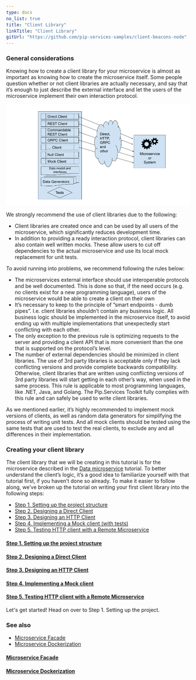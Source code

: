 ```yaml
---
type: docs
no_list: true
title: "Client Library"
linkTitle: "Client Library" 
gitUrl: "https://github.com/pip-services-samples/client-beacons-node"
---
```


### General considerations

Knowing how to create a client library for your microservice is almost as important as knowing how to create the microservice itself. Some people question whether or not client libraries are actually necessary, and say that it’s enough to just describe the external interface and let the users of the microservice implement their own interaction protocol.

![Client Library Diagram](/images/tutorials/client_library/client_library_diagram.png)

We strongly recommend the use of client libraries due to the following:

- Client libraries are created once and can be used by all users of the microservice, which significantly reduces development time.
- In addition to providing a ready interaction protocol, client libraries can also contain well written mocks. These allow users to cut off dependencies to the actual microservice and use its local mock replacement for unit tests.

To avoid running into problems, we recommend following the rules below:

- The microservices external interface should use interoperable protocols and be well documented. This is done so that, if the need occurs (e.g. no clients exist for a new programming language), users of the microservice would be able to create a client on their own
- It’s necessary to keep to the principle of ”smart endpoints - dumb pipes”. I.e. client libraries shouldn’t contain any business logic. All business logic should be implemented in the microservice itself, to avoid ending up with multiple implementations that unexpectedly start conflicting with each other.
- The only exception to the previous rule is optimizing requests to the server and providing a client API that is more convenient than the one that is supported on the protocol’s level.
- The number of external dependencies should be minimized in client libraries. The use of 3rd party libraries is acceptable only if they lack conflicting versions and provide complete backwards compatibility. Otherwise, client libraries that are written using conflicting versions of 3rd party libraries will start getting in each other’s way, when used in the same process. This rule is applicable to most programming languages, like .NET, Java, and Golang. The Pip.Services Toolkit fully complies with this rule and can safely be used to write client libraries.

As we mentioned earlier, it’s highly recommended to implement mock versions of clients, as well as random data generators for simplifying the process of writing unit tests. And all mock clients should be tested using the same tests that are used to test the real clients, to exclude any and all differences in their implementation.


### Creating your client library

The client library that we will be creating in this tutorial is for the microservice described in the [Data microservice](../data_microservice) tutorial. To better understand the client’s logic, it’s a good idea to familiarize yourself with that tutorial first, if you haven’t done so already. 
To make it easier to follow along, we’ve broken up the tutorial on writing your first client library into the following steps:

- [Step 1. Setting up the project structure](step1)
- [Step 2. Designing a Direct Client](step2)
- [Step 3. Designing an HTTP Client](step3)
- [Step 4. Implementing a Mock client (with tests)](step4)
- [Step 5. Testing HTTP client with a Remote Microservice](step5)

<span class="hide-title-link">

#### [Step 1. Setting up the project structure](step1)
#### [Step 2. Designing a Direct Client](step2)
#### [Step 3. Designing an HTTP Client](step3)
#### [Step 4. Implementing a Mock client](step4)
#### [Step 5. Testing HTTP client with a Remote Microservice](step5)

</span>

Let's get started! Head on over to Step 1. Setting up the project.

### See also

- [Microservice Facade](../microservice_facade)
- [Microservice Dockerization](../microservice_dockerization)

<span class="hide-title-link">

#### [Microservice Facade](../microservice_facade)
#### [Microservice Dockerization](../microservice_dockerization)

</span>
